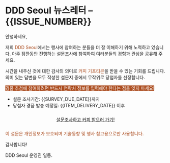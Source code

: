 # DDD Seoul 뉴스레터 &ndash; {{ISSUE_NUMBER}}

안녕하세요,

저희 <span style="color:#AC4E21">DDD Seoul</span>에서는 행사에 참여하는 분들을 더 잘 이해하기 위해 노력하고 있습니다.
아주 잠깐동안 진행하는 설문조사에 참여하여 여러분들의 경험과 관심을 공유해 주세요.

시간을 내주신 것에 대한 감사의 의미로 <span style="color:#AC4E21">커피 기프티콘</span>을 받을 수 있는 기회를 드립니다.
의미 있는 답변을 모두 작성한 설문지 중에서 무작위로 당첨자를 선정합니다.

<span style="background-color:#AC4E21;color:#FFFFFF;">경품 추첨에 참여하려면 반드시 연락처 정보를 입력해야 한다는 점을 잊지 마세요!</span>

- 설문 조사기간: {{SURVEY_DUE_DATE}}까지
- 당첨자 경품 발송 예정일: {{ITEM_DELIVERY_DATE}} 이후

<div style="text-align: center; padding: 10px 0px;">
    <a class="btn btn-link" href="https://bit.ly/dddseoulpresurvey" title="DDD Seoul" target="_blank">설문조사하고 커피 받으러 가기!</a>
</div>

<span style="text-align: center;color:#AC4E21">이 설문은 개인정보가 보호되며 기술동향 및 행사 참고용으로만 사용합니다.</span>

감사합니다!

DDD Seoul 운영진 일동.
